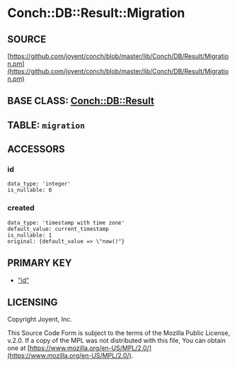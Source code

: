 # Conch::DB::Result::Migration

## SOURCE

[https://github.com/joyent/conch/blob/master/lib/Conch/DB/Result/Migration.pm](https://github.com/joyent/conch/blob/master/lib/Conch/DB/Result/Migration.pm)

## BASE CLASS: [Conch::DB::Result](../modules/Conch%3A%3ADB%3A%3AResult)

## TABLE: `migration`

## ACCESSORS

### id

```
data_type: 'integer'
is_nullable: 0
```

### created

```
data_type: 'timestamp with time zone'
default_value: current_timestamp
is_nullable: 1
original: {default_value => \"now()"}
```

## PRIMARY KEY

- ["id"](#id)

## LICENSING

Copyright Joyent, Inc.

This Source Code Form is subject to the terms of the Mozilla Public License,
v.2.0. If a copy of the MPL was not distributed with this file, You can obtain
one at [https://www.mozilla.org/en-US/MPL/2.0/](https://www.mozilla.org/en-US/MPL/2.0/).
